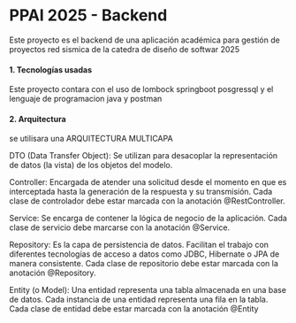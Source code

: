 # PPAI 2025 - Backend

Este proyecto es el backend de una aplicación académica para gestión de proyectos red sismica de la catedra de diseño de softwar 2025

#### 1. **Tecnologías usadas**
  Este proyecto contara con el uso de lombock springboot posgressql y el lenguaje de programacion java y postman

#### 2. **Arquitectura**
se utilisara una ARQUITECTURA MULTICAPA

DTO (Data Transfer Object): Se utilizan para desacoplar la
representación de datos (la vista) de los objetos del
modelo.

Controller: Encargada de atender una solicitud desde el
momento en que es interceptada hasta la generación de la
respuesta y su transmisión. Cada clase de controlador debe
estar marcada con la anotación @RestController.

Service: Se encarga de contener la lógica de negocio de la
aplicación. Cada clase de servicio debe marcarse con la
anotación @Service.

Repository: Es la capa de persistencia de datos. Facilitan el
trabajo con diferentes tecnologías de acceso a datos como
JDBC, Hibernate o JPA de manera consistente. Cada clase
de repositorio debe estar marcada con la anotación
@Repository.
  
Entity (o Model): Una entidad representa una tabla
almacenada en una base de datos. Cada instancia de una
entidad representa una fila en la tabla. Cada clase de
entidad debe estar marcada con la anotación @Entity
